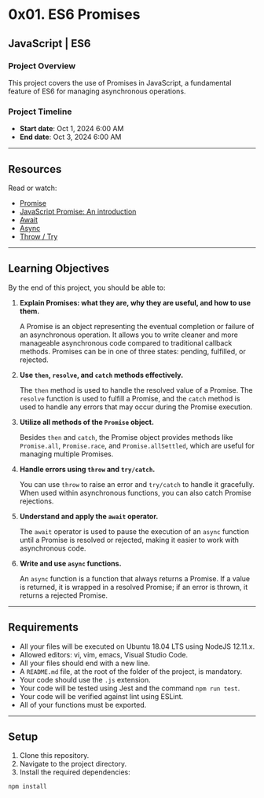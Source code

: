 # 0x01. ES6 Promises

## JavaScript | ES6

### Project Overview

This project covers the use of Promises in JavaScript, a fundamental feature of ES6 for managing asynchronous operations. 

### Project Timeline

- **Start date**: Oct 1, 2024 6:00 AM
- **End date**: Oct 3, 2024 6:00 AM

---

## Resources

Read or watch:

- [Promise](https://developer.mozilla.org/en-US/docs/Web/JavaScript/Reference/Global_Objects/Promise)
- [JavaScript Promise: An introduction](https://developers.google.com/web/fundamentals/primers/promises)
- [Await](https://developer.mozilla.org/en-US/docs/Web/JavaScript/Reference/Operators/await)
- [Async](https://developer.mozilla.org/en-US/docs/Web/JavaScript/Reference/Statements/async)
- [Throw / Try](https://developer.mozilla.org/en-US/docs/Web/JavaScript/Reference/Statements/try...catch)

---

## Learning Objectives

By the end of this project, you should be able to:

1. **Explain Promises: what they are, why they are useful, and how to use them.**

   A Promise is an object representing the eventual completion or failure of an asynchronous operation. It allows you to write cleaner and more manageable asynchronous code compared to traditional callback methods. Promises can be in one of three states: pending, fulfilled, or rejected.

2. **Use `then`, `resolve`, and `catch` methods effectively.**

   The `then` method is used to handle the resolved value of a Promise. The `resolve` function is used to fulfill a Promise, and the `catch` method is used to handle any errors that may occur during the Promise execution.

3. **Utilize all methods of the `Promise` object.**

   Besides `then` and `catch`, the Promise object provides methods like `Promise.all`, `Promise.race`, and `Promise.allSettled`, which are useful for managing multiple Promises.

4. **Handle errors using `throw` and `try/catch`.**

   You can use `throw` to raise an error and `try/catch` to handle it gracefully. When used within asynchronous functions, you can also catch Promise rejections.

5. **Understand and apply the `await` operator.**

   The `await` operator is used to pause the execution of an `async` function until a Promise is resolved or rejected, making it easier to work with asynchronous code.

6. **Write and use `async` functions.**

   An `async` function is a function that always returns a Promise. If a value is returned, it is wrapped in a resolved Promise; if an error is thrown, it returns a rejected Promise.

---

## Requirements

- All your files will be executed on Ubuntu 18.04 LTS using NodeJS 12.11.x.
- Allowed editors: vi, vim, emacs, Visual Studio Code.
- All your files should end with a new line.
- A `README.md` file, at the root of the folder of the project, is mandatory.
- Your code should use the `.js` extension.
- Your code will be tested using Jest and the command `npm run test`.
- Your code will be verified against lint using ESLint.
- All of your functions must be exported.

---

## Setup

1. Clone this repository.
2. Navigate to the project directory.
3. Install the required dependencies:

```bash
npm install
